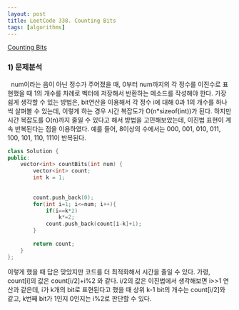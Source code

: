 ```yaml
---
layout: post
title: LeetCode 338. Counting Bits
tags: [algorithms]
---
```


[Counting Bits](https://leetcode.com/problems/counting-bits/)

### 1) 문제분석<br>
&nbsp;&nbsp;num이라는 음이 아닌 정수가 주어졌을 때, 0부터 num까지의 각 정수를 이진수로 표현했을 때 1의 개수를 차례로 벡터에 저장해서
반환하는 메소드를 작성해야 한다. 가장 쉽게 생각할 수 있는 방법은, bit연산을 이용해서 각 정수 i에 대해 0과 1의 개수를 하나씩 살펴볼 수 있는데,
이렇게 하는 경우 시간 복잡도가 O(n*sizeof(int))가 된다. 하지만 시간 복잡도를 O(n)까지 줄일 수 있다고 해서 방법을 고민해보았는데,
이진법 표현이 계속 반복된다는 점을 이용하였다. 예를 들어, 8이상의 수에서는 000, 001, 010, 011, 100, 101, 110, 111이 반복된다. 

~~~cpp
class Solution {
public:
    vector<int> countBits(int num) {
        vector<int> count;
        int k = 1;
        
        
        count.push_back(0);
        for(int i=1; i<=num; i++){
            if(i==k*2)
                k*=2;
            count.push_back(count[i-k]+1);
        }
        
        return count;
    }
};
~~~

이렇게 했을 때 답은 맞았지만 코드를 더 최적화해서 시간을 줄일 수 있다.
가령, count[i]의 값은 count[i/2]+i%2 와 같다. i/2의 값은 이진법에서 생각해보면 i>>1 연산과 같은데, i가 k개의 bit로 표현된다고 했을 때
상위 k-1 bit의 개수는 count[i/2]와 같고, k번째 bit가 1인지 0인지는 i%2로 판단할 수 있다. 


